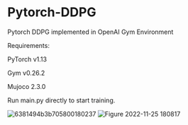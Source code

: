 # Pytorch-DDPG
Pytorch DDPG implemented in OpenAI Gym Environment

Requirements:

PyTorch v1.13

Gym v0.26.2

Mujoco 2.3.0

Run main.py directly to start training.

![6381494b3b705800180237](https://user-images.githubusercontent.com/29249318/204061861-a76f8993-548b-4c74-974b-fae46c1a3376.gif)
![Figure 2022-11-25 180817](https://user-images.githubusercontent.com/29249318/204062150-7cb9fbc0-4189-42dc-922d-b1a4c8cf21c2.png)
